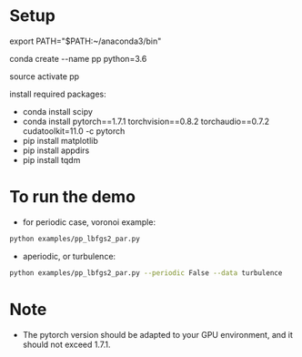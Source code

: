 
# Setup

export PATH="$PATH:~/anaconda3/bin"  

conda create --name pp python=3.6  

source activate pp  

install required packages:  
- conda install scipy  
- conda install pytorch==1.7.1 torchvision==0.8.2 torchaudio==0.7.2 cudatoolkit=11.0 -c pytorch 
- pip install matplotlib  
- pip install appdirs  
- pip install tqdm  

# To run the demo 
- for periodic case, voronoi example:
```bash
python examples/pp_lbfgs2_par.py
```
- aperiodic, or turbulence:
```bash
python examples/pp_lbfgs2_par.py --periodic False --data turbulence
```

# Note
- The pytorch version should be adapted to your GPU environment, and it should not exceed 1.7.1.
